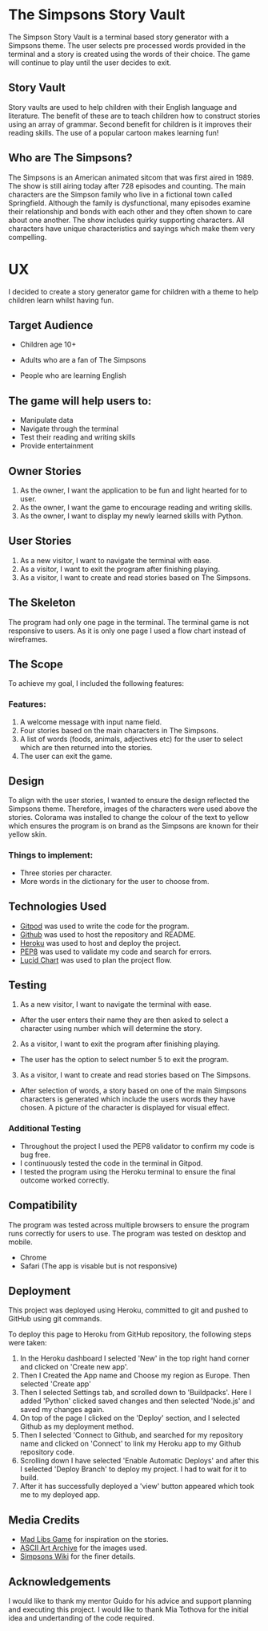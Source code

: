# The Simpsons Story Vault


The Simpson Story Vault is a terminal based story generator with a Simpsons theme. The user selects pre processed words provided in the terminal and a story is created using the words of their choice. The game will continue to play until the user decides to exit.

## Story Vault
Story vaults are used to help children with their English language and literature. The benefit of these are to teach children how to construct stories using an array of grammar. Second benefit for children is it improves their reading skills. The use of a popular cartoon makes learning fun!

## Who are The Simpsons?
The Simpsons is an American animated sitcom that was first aired in 1989. The show is still airing today after 728 episodes and counting. The main characters are the Simpson family who live in a fictional town called Springfield. Although the family is dysfunctional, many episodes examine their relationship and bonds with each other and they often shown to care about one another. The show includes quirky supporting characters. All characters have unique characteristics and sayings which make them very compelling. 

# UX
I decided to create a story generator game for children with a theme to help children learn whilst having fun.

## Target Audience 
* Children age 10+
* Adults who are a fan of The Simpsons 

* People who are learning English 

## The game will help users to:
* Manipulate data
* Navigate through the terminal 
* Test their reading and writing skills 
* Provide entertainment

## Owner Stories
1. As the owner, I want the application to be fun and light hearted for to user.
2. As the owner, I want the game to encourage reading and writing skills.
3. As the owner, I want to display my newly learned skills with Python.

## User Stories
1. As a new visitor, I want to navigate the terminal with ease.
2. As a visitor, I want to exit the program after finishing playing. 
3. As a visitor, I want to create and read stories based on The Simpsons. 

## The Skeleton
The program had only one page in the terminal. The terminal game is not responsive to users. As it is only one page I used a flow chart instead of wireframes. 

## The Scope
To achieve my goal, I included the following features:

### Features:
1. A welcome message with input name field. 
2. Four stories based on the main characters in The Simpsons.
3. A list of words (foods, animals, adjectives etc) for the user to select which are then returned into the stories.
4. The user can exit the game.

## Design
To align with the user stories, I wanted to ensure the design reflected the Simpsons theme. Therefore, images of the characters were used above the stories. Colorama was installed to change the colour of the text to yellow which ensures the program is on brand as the Simpsons are known for their yellow skin. 

### Things to implement: 
* Three stories per character.
* More words in the dictionary for the user to choose from.

## Technologies Used 
* [Gitpod](https://gitpod.io/workspaces) was used to write the code for the program. 
* [Github](https://github.com/dansantinojones) was used to host the repository and README.
* [Heroku](https://id.heroku.com/login) was used to host and deploy the project.
* [PEP8](http://pep8online.com/) was used to validate my code and search for errors. 
* [Lucid Chart](https://www.lucidchart.com/pages/) was used to plan the project flow. 

## Testing
1. As a new visitor, I want to navigate the terminal with ease.
* After the user enters their name they are then asked to select a character using number which will determine the story.

2. As a visitor, I want to exit the program after finishing playing. 
* The user has the option to select number 5 to exit the program.

3. As a visitor, I want to create and read stories based on The Simpsons.
* After selection of words, a story based on one of the main Simpsons characters is generated which include the users words they have chosen. A picture of the character is displayed for visual effect. 

### Additional Testing 
* Throughout the project I used the PEP8 validator to confirm my code is bug free.
* I continuously tested the code in the terminal in Gitpod.
* I tested the program using the Heroku terminal to ensure the final outcome worked correctly.

## Compatibility
The program was tested across multiple browsers to ensure the program runs correctly for users to use. The program was tested on desktop and mobile. 
* Chrome 
* Safari (The app is visable but is not responsive)


## Deployment
This project was deployed using Heroku, committed to git and pushed to GitHub using git commands.

To deploy this page to Heroku from GitHub repository, the following steps were taken:

1. In the Heroku dashboard I selected 'New' in the top right hand corner and clicked on 'Create new app'.
2. Then I Created the App name and Choose my region as Europe. Then selected 'Create app'
3. Then I selected Settings tab, and scrolled down to 'Buildpacks'. Here I added 'Python' clicked saved changes and then selected 'Node.js' and saved my changes again.
4. On top of the page I clicked on the 'Deploy' section, and I selected Github as my deployment method.
5. Then I selected 'Connect to Github, and searched for my repository name and clicked on 'Connect' to link my Heroku app to my Github repository code.
6. Scrolling down I have selected 'Enable Automatic Deploys' and after this I selected 'Deploy Branch' to deploy my project. I had to wait for it to build.
7. After it has successfully deployed a 'view' button appeared which took me to my deployed app.

## Media Credits
* [Mad Libs Game](https://www.glowwordbooks.com/blog/category/kids-online-mad-libs/) for inspiration on the stories. 
* [ASCII Art Archive](https://www.asciiart.eu/cartoons/simpsons) for the images used.
* [Simpsons Wiki](https://simpsons.fandom.com/wiki/Simpsons_Wiki) for the finer details. 

## Acknowledgements
I would like to thank my mentor Guido for his advice and support planning and executing this project. I would like to thank Mia Tothova for the initial idea and undertanding of the code required. 